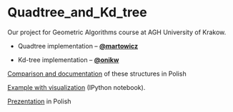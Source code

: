 # Quadtree_and_Kd_tree 

Our project for Geometric Algorithms course at AGH University of Krakow.

* Quadtree implementation – [**@martowicz**](https://github.com/martowicz/)
  
* Kd-tree implementation – [**@onikw**](https://github.com/onikw/)

[Comparison and documentation](dokumentacja.pdf) of these structures in Polish

[Example with visualization](test.ipynb) (IPython notebook).

[Prezentation](prezentacja.pdf) in Polish
